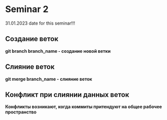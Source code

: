 # Seminar 2
31.01.2023 date for this seminar!!!

## Создание веток
**git branch branch_name - создание новой ветки**

## Слияние веток
**git merge branch_name - слияние веток**

## Конфликт при слиянии данных веток

**Конфликты возникают, когда коммиты притендуют на общее рабочее пространство**
